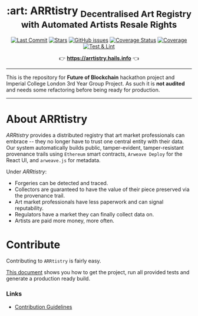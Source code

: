 <div align="center">

<h1>
  :art: ARRtistry
  <sub>
    Decentralised Art Registry with Automated Artists Resale Rights
  </sub>
</h1>

[![Last Commit](https://img.shields.io/github/last-commit/artistic-cryptids/ARRtistry.svg?style=plasticr)](https://github.com/artistic-cryptids/ARRtistry/commits/master)
[![Stars](https://img.shields.io/github/stars/artistic-cryptids/ARRtistry.svg?style=plasticr)](https://github.com/artistic-cryptids/ARRtistry/stargazers)
[![GitHub issues](https://img.shields.io/github/issues/artistic-cryptids/contract)](https://github.com/artistic-cryptids/contract/issues) [![Coverage Status](https://coveralls.io/repos/github/artistic-cryptids/contract/badge.svg?branch=feature/full-ci-support)](https://coveralls.io/github/artistic-cryptids/contract?branch=feature/full-ci-support) [![Coverage](https://github.com/artistic-cryptids/contract/workflows/Coverage%20%28Coveralls%29/badge.svg)](https://github.com/artistic-cryptids/contract)
[![Test & Lint](https://github.com/artistic-cryptids/contract/workflows/Node%20CI/badge.svg)](https://github.com/artistic-cryptids/contract)

:point_right: **https://arrtistry.hails.info** :point_left:

</div>

---

This is the repository for **Future of Blockchain** hackathon project and Imperial College London 3rd Year Group Project. As such it is __not audited__ and needs some refactoring before being ready for production.

---


# About ARRtistry
_ARRtistry_ provides a distributed registry that art market professionals can embrace -- they no longer have to trust one central entity with their data. Our system automatically builds public, tamper-evident, tamper-resistant provenance trails using `Ethereum` smart contracts, `Arweave Deploy` for the React UI, and `arweave.js` for metadata.
    
Under _ARRtistry_: 
- Forgeries can be detected and traced.
- Collectors are guaranteed to have the value of their piece preserved via the provenance trail.
- Art market professionals have less paperwork and can signal reputability.
- Regulators have a market they can finally collect data on.
- Artists are paid more money, more often.


# Contribute
Contributing to <code>ARRtistry</code> is fairly easy.

[This document](CONTRIBUTING.md) shows you how to get the project, run all provided tests and generate a production ready build.

### Links
* [Contribution Guidelines](https://github.com/artistic-cryptids/contract/blob/master/CONTRIBUTING.md)
